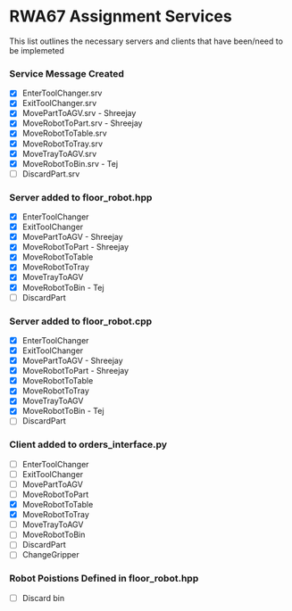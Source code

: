 # RWA67 Assignment Services
This list outlines the necessary servers and clients that have been/need to be implemeted

### Service Message Created
- [x] EnterToolChanger.srv
- [x] ExitToolChanger.srv
- [x] MovePartToAGV.srv - Shreejay
- [x] MoveRobotToPart.srv - Shreejay
- [x] MoveRobotToTable.srv
- [x] MoveRobotToTray.srv
- [x] MoveTrayToAGV.srv
- [x] MoveRobotToBin.srv - Tej
- [ ] DiscardPart.srv

### Server added to floor_robot.hpp
- [x] EnterToolChanger
- [x] ExitToolChanger
- [x] MovePartToAGV - Shreejay
- [x] MoveRobotToPart - Shreejay
- [x] MoveRobotToTable
- [x] MoveRobotToTray
- [x] MoveTrayToAGV 
- [x] MoveRobotToBin  - Tej
- [ ] DiscardPart

### Server added to floor_robot.cpp
- [x] EnterToolChanger
- [x] ExitToolChanger
- [x] MovePartToAGV - Shreejay
- [x] MoveRobotToPart - Shreejay
- [x] MoveRobotToTable
- [x] MoveRobotToTray
- [x] MoveTrayToAGV 
- [x] MoveRobotToBin  - Tej
- [ ] DiscardPart

### Client added to orders_interface.py
- [ ] EnterToolChanger
- [ ] ExitToolChanger
- [ ] MovePartToAGV
- [ ] MoveRobotToPart
- [x] MoveRobotToTable
- [x] MoveRobotToTray
- [ ] MoveTrayToAGV
- [ ] MoveRobotToBin
- [ ] DiscardPart
- [ ] ChangeGripper

### Robot Poistions Defined in floor_robot.hpp
- [ ] Discard bin

